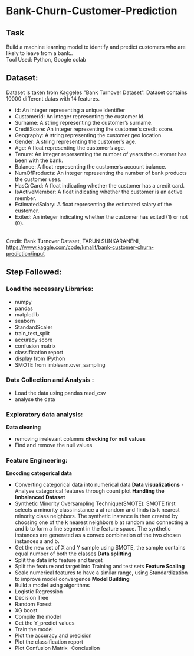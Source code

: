 # Bank-Churn-Customer-Prediction
## Task
Build a machine learning model to identify and predict customers who are likely to leave from a bank..</br>
Tool Used: Python, Google colab
## Dataset:
Dataset is taken from Kaggeles "Bank Turnover Dataset". Dataset contains 10000 different datas with 14 features.
- id: An integer representing a unique identifier
- CustomerId: An integer representing the customer Id.
- Surname: A string representing the customer’s surname.
- CreditScore: An integer representing the customer’s credit score.
- Geography: A string representing the customer geo location.
- Gender: A string representing the customer’s age.
- Age: A float representing the customer’s age.
- Tenure: An integer representing the number of years the customer has been with the bank.
- Balance: A float representing the customer’s account balance.
- NumOfProducts: An integer representing the number of bank products the customer uses.
- HasCrCard: A float indicating whether the customer has a credit card.
- IsActiveMember: A float indicating whether the customer is an active member.
- EstimatedSalary: A float representing the estimated salary of the customer.
- Exited: An integer indicating whether the customer has exited (1) or not (0). </br></br>

Credit: Bank Turnover Dataset, TARUN SUNKARANENI, https://www.kaggle.com/code/kmalit/bank-customer-churn-prediction/input

## Step Followed:
### Load the necessary Libraries:
- numpy
- pandas
- matplotlib
- seaborn
- StandardScaler
- train_test_split
- accuracy score
- confusion matrix
- classification report
- display from IPython
- SMOTE from imblearn.over_sampling
### Data Collection and Analysis :
- Load the data using pandas read_csv
- analyse the data
### Exploratory data analysis:
 **Data cleaning**
 - removing irrelevant columns
 **checking for null values**
 - Find and remove the null values
### Feature Engineering:
 **Encoding categorical data**
 - Converting categorical data into numerical data
 **Data visualizations**
 -Analyse categorical features through count plot
 **Handling the Imbalanced Dataset**
- Synthetic Minority Oversampling Technique(SMOTE): SMOTE first selects a minority class instance a at random and finds its k nearest minority class neighbors. The synthetic instance is then created by choosing one of the k nearest neighbors b at random and connecting a and b to form a line segment in the feature space. The synthetic instances are generated as a convex combination of the two chosen instances a and b.
- Get the new set of X and Y sample using SMOTE, the sample contains equal number of both the classes
 **Data splitting** 
 - Split the data into feature and target
 - Split the feature and target into Training and test sets
 **Feature Scaling**
 - Scale numerical features to have a similar range, using Standardization to improve model convergence
 **Model Building**
 - Build a model using algorithms
 - Logistic Regression
 - Decision Tree
 - Random Forest
 - XG boost
  - Compile the model
  - Get the Y_predict values
  - Train the model
  - Plot the accuracy and precision
  - Plot the classification report
  - Plot Confusion Matrix
  -Conclusiion

